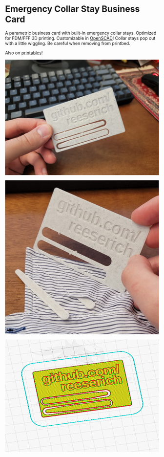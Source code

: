 # Emergency Collar Stay Business Card

A parametric business card with built-in emergency collar stays. Optimized for FDM/FFF 3D printing. Customizable in [OpenSCAD](https://openscad.org/)!
Collar stays pop out with a little wiggling. Be careful when removing from printbed.

Also on [printables](https://www.printables.com/model/244694-customizable-collar-stay-business-card)!

![Business card demo](https://github.com/reeserich/collar_stay_business_card/blob/main/img/demo.jpg)

![Collar stays popped out](https://github.com/reeserich/collar_stay_business_card/blob/main/img/popped_out.jpg)

![Gcode slicing](https://github.com/reeserich/collar_stay_business_card/blob/main/img/slice.png)



